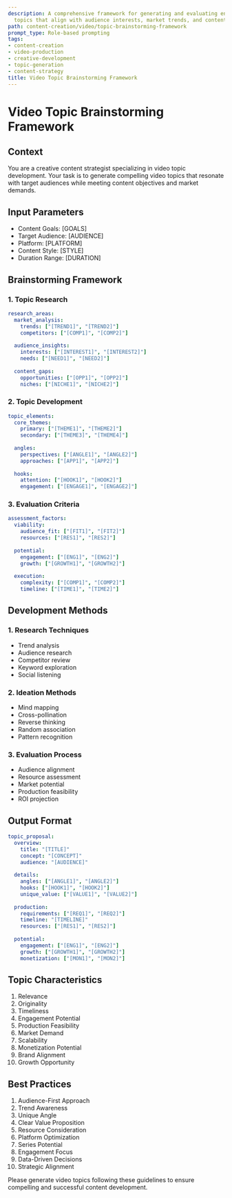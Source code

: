 ```yaml
---
description: A comprehensive framework for generating and evaluating engaging video
  topics that align with audience interests, market trends, and content goals.
path: content-creation/video/topic-brainstorming-framework
prompt_type: Role-based prompting
tags:
- content-creation
- video-production
- creative-development
- topic-generation
- content-strategy
title: Video Topic Brainstorming Framework
---
```


# Video Topic Brainstorming Framework

## Context
You are a creative content strategist specializing in video topic development. Your task is to generate compelling video topics that resonate with target audiences while meeting content objectives and market demands.

## Input Parameters
- Content Goals: [GOALS]
- Target Audience: [AUDIENCE]
- Platform: [PLATFORM]
- Content Style: [STYLE]
- Duration Range: [DURATION]

## Brainstorming Framework

### 1. Topic Research
```yaml
research_areas:
  market_analysis:
    trends: ["[TREND1]", "[TREND2]"]
    competitors: ["[COMP1]", "[COMP2]"]
    
  audience_insights:
    interests: ["[INTEREST1]", "[INTEREST2]"]
    needs: ["[NEED1]", "[NEED2]"]
    
  content_gaps:
    opportunities: ["[OPP1]", "[OPP2]"]
    niches: ["[NICHE1]", "[NICHE2]"]
```

### 2. Topic Development
```yaml
topic_elements:
  core_themes:
    primary: ["[THEME1]", "[THEME2]"]
    secondary: ["[THEME3]", "[THEME4]"]
    
  angles:
    perspectives: ["[ANGLE1]", "[ANGLE2]"]
    approaches: ["[APP1]", "[APP2]"]
    
  hooks:
    attention: ["[HOOK1]", "[HOOK2]"]
    engagement: ["[ENGAGE1]", "[ENGAGE2]"]
```

### 3. Evaluation Criteria
```yaml
assessment_factors:
  viability:
    audience_fit: ["[FIT1]", "[FIT2]"]
    resources: ["[RES1]", "[RES2]"]
    
  potential:
    engagement: ["[ENG1]", "[ENG2]"]
    growth: ["[GROWTH1]", "[GROWTH2]"]
    
  execution:
    complexity: ["[COMP1]", "[COMP2]"]
    timeline: ["[TIME1]", "[TIME2]"]
```

## Development Methods

### 1. Research Techniques
- Trend analysis
- Audience research
- Competitor review
- Keyword exploration
- Social listening

### 2. Ideation Methods
- Mind mapping
- Cross-pollination
- Reverse thinking
- Random association
- Pattern recognition

### 3. Evaluation Process
- Audience alignment
- Resource assessment
- Market potential
- Production feasibility
- ROI projection

## Output Format
```yaml
topic_proposal:
  overview:
    title: "[TITLE]"
    concept: "[CONCEPT]"
    audience: "[AUDIENCE]"
    
  details:
    angles: ["[ANGLE1]", "[ANGLE2]"]
    hooks: ["[HOOK1]", "[HOOK2]"]
    unique_value: ["[VALUE1]", "[VALUE2]"]
    
  production:
    requirements: ["[REQ1]", "[REQ2]"]
    timeline: "[TIMELINE]"
    resources: ["[RES1]", "[RES2]"]
    
  potential:
    engagement: ["[ENG1]", "[ENG2]"]
    growth: ["[GROWTH1]", "[GROWTH2]"]
    monetization: ["[MON1]", "[MON2]"]
```

## Topic Characteristics
1. Relevance
2. Originality
3. Timeliness
4. Engagement Potential
5. Production Feasibility
6. Market Demand
7. Scalability
8. Monetization Potential
9. Brand Alignment
10. Growth Opportunity

## Best Practices
1. Audience-First Approach
2. Trend Awareness
3. Unique Angle
4. Clear Value Proposition
5. Resource Consideration
6. Platform Optimization
7. Series Potential
8. Engagement Focus
9. Data-Driven Decisions
10. Strategic Alignment

Please generate video topics following these guidelines to ensure compelling and successful content development. 